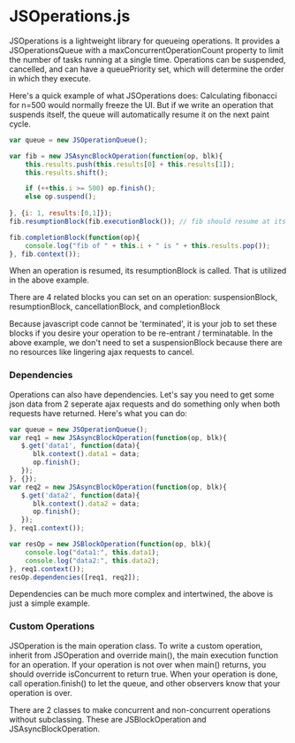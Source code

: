 JSOperations.js
==========

JSOperations is a lightweight library for queueing operations. It provides a JSOperationsQueue with a maxConcurrentOperationCount property to limit the number of tasks running at a single time.
Operations can be suspended, cancelled, and can have a queuePriority set, which will determine the order in which they execute.


Here's a quick example of what JSOperations does:
Calculating fibonacci for n=500 would normally freeze the UI. 
But if we write an operation that suspends itself, the queue will automatically resume it on the next paint cycle.


```javascript
var queue = new JSOperationQueue();

var fib = new JSAsyncBlockOperation(function(op, blk){
	this.results.push(this.results[0] + this.results[1]);
	this.results.shift();

	if (++this.i >= 500) op.finish();
	else op.suspend();
  
}, {i: 1, results:[0,1]});
fib.resumptionBlock(fib.executionBlock()); // fib should resume at its execution block

fib.completionBlock(function(op){
	console.log("fib of " + this.i + " is " + this.results.pop());
}, fib.context());
```

When an operation is resumed, its resumptionBlock is called. That is utilized in the above example.

There are 4 related blocks you can set on an operation:
suspensionBlock, resumptionBlock, cancellationBlock, and completionBlock

Because javascript code cannot be 'terminated', it is your job to set these blocks if you desire your operation to be re-entrant / terminatable.
In the above example, we don't need to set a suspensionBlock because there are no resources like lingering ajax requests to cancel.




### Dependencies

Operations can also have dependencies. 
Let's say you need to get some json data from 2 seperate ajax requests and do something only when both requests have returned.
Here's what you can do:

```javascript
var queue = new JSOperationQueue();
var req1 = new JSAsyncBlockOperation(function(op, blk){
   $.get('data1', function(data){
      blk.context().data1 = data;
      op.finish();
   });
}, {});
var req2 = new JSAsyncBlockOperation(function(op, blk){
   $.get('data2', function(data){
      blk.context().data2 = data;
      op.finish();
   });
}, req1.context());

var resOp = new JSBlockOperation(function(op, blk){
    console.log("data1:", this.data1);
    console.log("data2:", this.data2);
}, req1.context());
resOp.dependencies([req1, req2]);
```

Dependencies can be much more complex and intertwined, the above is just a simple example.


### Custom Operations

JSOperation is the main operation class. To write a custom operation, inherit from JSOperation and override main(), the main execution function for an operation.
If your operation is not over when main() returns, you should override isConcurrent to return true. When your operation is done, call operation.finish() to let the queue, and other observers know that your operation is over.

There are 2 classes to make concurrent and non-concurrent operations without subclassing.
These are JSBlockOperation and JSAsyncBlockOperation.
